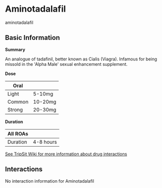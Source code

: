 # Aminotadalafil

aminotadalafil

## Basic Information

**Summary**

An analogue of tadafinil, better known as Cialis (Viagra). Infamous for being missold in the 'Alpha Male' sexual enhancement supplement.

**Dose**

| Oral   |         |
| ------ | ------- |
| Light  | 5-10mg  |
| Common | 10-20mg |
| Strong | 20-30mg |

**Duration**

| All ROAs |           |
| -------- | --------- |
| Duration | 4-8 hours |

[See TripSit Wiki for more information about drug interactions](http://combo.tripsit.me/)

## Interactions

No interaction information for Aminotadalafil